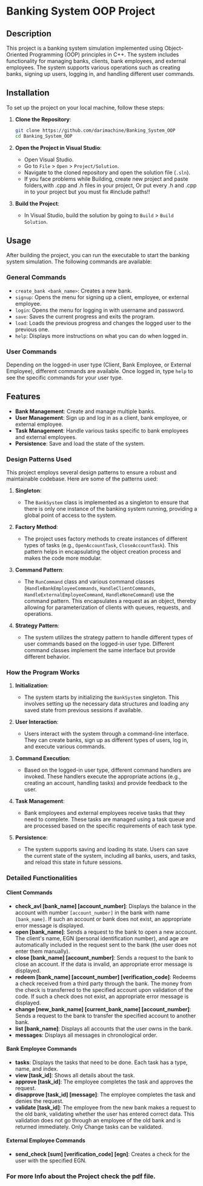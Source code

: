 
# Banking System OOP Project

## Description

This project is a banking system simulation implemented using Object-Oriented Programming (OOP) principles in C++. The system includes functionality for managing banks, clients, bank employees, and external employees. The system supports various operations such as creating banks, signing up users, logging in, and handling different user commands.

## Installation

To set up the project on your local machine, follow these steps:

1. **Clone the Repository**:
    ```sh
    git clone https://github.com/darimachine/Banking_System_OOP
    cd Banking_System_OOP
    ```

2. **Open the Project in Visual Studio**:
    - Open Visual Studio.
    - Go to `File` > `Open` > `Project/Solution`.
    - Navigate to the cloned repository and open the solution file (`.sln`).
    - If you face problems while Building, create new project and paste folders,with .cpp and .h files in your project, Or put every .h and .cpp in to your project but you must fix #include paths!!

3. **Build the Project**:
    - In Visual Studio, build the solution by going to `Build` > `Build Solution`.

## Usage

After building the project, you can run the executable to start the banking system simulation. The following commands are available:

### General Commands

- `create_bank <bank_name>`: Creates a new bank.
- `signup`: Opens the menu for signing up a client, employee, or external employee.
- `login`: Opens the menu for logging in with username and password.
- `save`: Saves the current progress and exits the program.
- `load`: Loads the previous progress and changes the logged user to the previous one.
- `help`: Displays more instructions on what you can do when logged in.

### User Commands

Depending on the logged-in user type (Client, Bank Employee, or External Employee), different commands are available. Once logged in, type `help` to see the specific commands for your user type.

## Features

- **Bank Management**: Create and manage multiple banks.
- **User Management**: Sign up and log in as a client, bank employee, or external employee.
- **Task Management**: Handle various tasks specific to bank employees and external employees.
- **Persistence**: Save and load the state of the system.

### Design Patterns Used

This project employs several design patterns to ensure a robust and maintainable codebase. Here are some of the patterns used:

1. **Singleton**: 
    - The `BankSystem` class is implemented as a singleton to ensure that there is only one instance of the banking system running, providing a global point of access to the system.

2. **Factory Method**: 
    - The project uses factory methods to create instances of different types of tasks (e.g., `OpenAccountTask`, `CloseAccountTask`). This pattern helps in encapsulating the object creation process and makes the code more modular.

3. **Command Pattern**:
    - The `RunCommand` class and various command classes (`HandleBankEmployeeCommands`, `HandleClientCommands`, `HandleExternalEmployeeCommand`, `HandleNoneCommand`) use the command pattern. This encapsulates a request as an object, thereby allowing for parameterization of clients with queues, requests, and operations.

4. **Strategy Pattern**:
    - The system utilizes the strategy pattern to handle different types of user commands based on the logged-in user type. Different command classes implement the same interface but provide different behavior.

### How the Program Works

1. **Initialization**:
    - The system starts by initializing the `BankSystem` singleton. This involves setting up the necessary data structures and loading any saved state from previous sessions if available.

2. **User Interaction**:
    - Users interact with the system through a command-line interface. They can create banks, sign up as different types of users, log in, and execute various commands.

3. **Command Execution**:
    - Based on the logged-in user type, different command handlers are invoked. These handlers execute the appropriate actions (e.g., creating an account, handling tasks) and provide feedback to the user.

4. **Task Management**:

    - Bank employees and external employees receive tasks that they need to complete. These tasks are managed using a task queue and are processed based on the specific requirements of each task type.

5. **Persistence**:
    - The system supports saving and loading its state. Users can save the current state of the system, including all banks, users, and tasks, and reload this state in future sessions.

### Detailed Functionalities

#### Client Commands

- **check_avl [bank_name] [account_number]**: Displays the balance in the account with number `[account_number]` in the bank with name `[bank_name]`. If such an account or bank does not exist, an appropriate error message is displayed.
- **open [bank_name]**: Sends a request to the bank to open a new account. The client's name, EGN (personal identification number), and age are automatically included in the request sent to the bank (the user does not enter them manually).
- **close [bank_name] [account_number]**: Sends a request to the bank to close an account. If the data is invalid, an appropriate error message is displayed.
- **redeem [bank_name] [account_number] [verification_code]**: Redeems a check received from a third party through the bank. The money from the check is transferred to the specified account upon validation of the code. If such a check does not exist, an appropriate error message is displayed.
- **change [new_bank_name] [current_bank_name] [account_number]**: Sends a request to the bank to transfer the specified account to another bank.
- **list [bank_name]**: Displays all accounts that the user owns in the bank.
- **messages**: Displays all messages in chronological order.

#### Bank Employee Commands

- **tasks**: Displays the tasks that need to be done. Each task has a type, name, and index.
- **view [task_id]**: Shows all details about the task.
- **approve [task_id]**: The employee completes the task and approves the request.
- **disapprove [task_id] [message]**: The employee completes the task and denies the request.
- **validate [task_id]**: The employee from the new bank makes a request to the old bank, validating whether the user has entered correct data. This validation does not go through an employee of the old bank and is returned immediately. Only Change tasks can be validated.

#### External Employee Commands

- **send_check [sum] [verification_code] [egn]**: Creates a check for the user with the specified EGN.

### For more Info about the Project check the pdf file.

